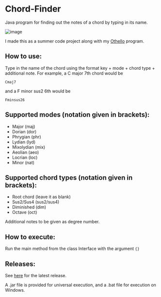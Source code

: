 # Chord-Finder
Java program for finding out the notes of a chord by typing in its name.

![image](https://user-images.githubusercontent.com/98523837/171392007-f570aeff-af54-44ae-a42e-6cb6d3907e92.png)

I made this as a summer code project along with my [Othello](https://github.com/devansh2447/Othello) program.

## How to use:

Type in the name of the chord using the format key + mode + chord type + additional note.
For example, a C major 7th chord would be
```
Cmaj7
```
and a F minor sus2 6th would be
```
Fminsus26
```

## Supported modes (notation given in brackets): 
- Major (maj)
- Dorian (dor)
- Phrygian (phr)
- Lydian (lyd)
- Mixolydian (mix)
- Aeolian (aeo)
- Locrian (loc)
- Minor (nat)

## Supported chord types (notation given in brackets):
- Root chord (leave it as blank)
- Sus2/Sus4 (sus2/sus4)
- Diminished (dim)
- Octave (oct)

Additional notes to be given as degree number.

## How to execute:

Run the main method from the class Interface with the argument `{}`

## Releases: 

See [here](https://github.com/devansh2447/Chord-Finder/releases/tag/v1.0.0) for the latest release.

A .jar file is provided for universal execution, and a .bat file for execution on Windows.

